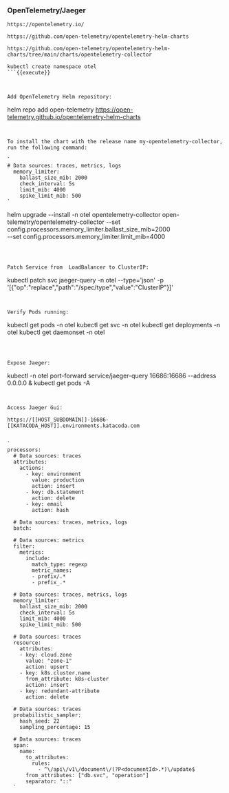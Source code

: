 ### OpenTelemetry/Jaeger

`https://opentelemetry.io/`

`https://github.com/open-telemetry/opentelemetry-helm-charts`

`https://github.com/open-telemetry/opentelemetry-helm-charts/tree/main/charts/opentelemetry-collector`


``` 
kubectl create namespace otel
```{{execute}}



Add OpenTelemetry Helm repository:
``` 
helm repo add open-telemetry https://open-telemetry.github.io/opentelemetry-helm-charts
```{{execute}}


To install the chart with the release name my-opentelemetry-collector, run the following command:

`
# Data sources: traces, metrics, logs
  memory_limiter:
    ballast_size_mib: 2000
    check_interval: 5s
    limit_mib: 4000
    spike_limit_mib: 500
`

``` 
helm upgrade --install  -n otel  opentelemetry-collector open-telemetry/opentelemetry-collector --set config.processors.memory_limiter.ballast_size_mib=2000 \
--set config.processors.memory_limiter.limit_mib=4000

```{{execute}}



Patch Service from  LoadBalancer to ClusterIP:
``` 
kubectl patch svc jaeger-query -n otel --type='json' -p '[{"op":"replace","path":"/spec/type","value":"ClusterIP"}]'
```{{execute}}


Verify Pods running:
``` 
kubectl get pods -n otel
kubectl get svc -n otel
kubectl get deployments -n otel
kubectl get daemonset -n otel
```{{execute}}



Expose Jaeger:
``` 
kubectl -n otel port-forward service/jaeger-query 16686:16686  --address 0.0.0.0 &
kubectl get pods -A
```{{execute}}


Access Jaeger Gui:

https://[[HOST_SUBDOMAIN]]-16686-[[KATACODA_HOST]].environments.katacoda.com


`
processors:
  # Data sources: traces
  attributes:
    actions:
      - key: environment
        value: production
        action: insert
      - key: db.statement
        action: delete
      - key: email
        action: hash

  # Data sources: traces, metrics, logs
  batch:

  # Data sources: metrics
  filter:
    metrics:
      include:
        match_type: regexp
        metric_names:
        - prefix/.*
        - prefix_.*

  # Data sources: traces, metrics, logs
  memory_limiter:
    ballast_size_mib: 2000
    check_interval: 5s
    limit_mib: 4000
    spike_limit_mib: 500

  # Data sources: traces
  resource:
    attributes:
    - key: cloud.zone
      value: "zone-1"
      action: upsert
    - key: k8s.cluster.name
      from_attribute: k8s-cluster
      action: insert
    - key: redundant-attribute
      action: delete

  # Data sources: traces
  probabilistic_sampler:
    hash_seed: 22
    sampling_percentage: 15

  # Data sources: traces
  span:
    name:
      to_attributes:
        rules:
          - ^\/api\/v1\/document\/(?P<documentId>.*)\/update$
      from_attributes: ["db.svc", "operation"]
      separator: "::"
  `